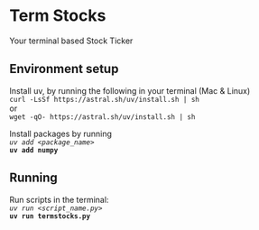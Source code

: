 # Term Stocks
Your terminal based Stock Ticker


## Environment setup
Install uv, by running the following in your terminal (Mac & Linux)  
`curl -LsSf https://astral.sh/uv/install.sh | sh`  
or  
`wget -qO- https://astral.sh/uv/install.sh | sh`

Install packages by running  
_`uv add <package_name>`_  
**`uv add numpy`** 

## Running
Run scripts in the terminal:  
_`uv run <script_name.py>`_  
**`uv run termstocks.py`**


